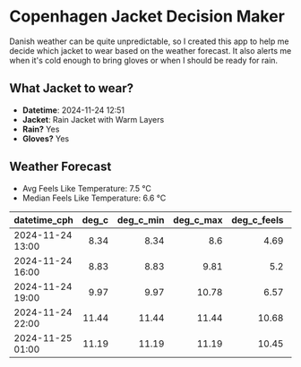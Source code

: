 
# Copenhagen Jacket Decision Maker

Danish weather can be quite unpredictable, so I created this app to help me decide which jacket to wear based on the weather forecast. 
It also alerts me when it's cold enough to bring gloves or when I should be ready for rain.

## What Jacket to wear?

- **Datetime**: 2024-11-24 12:51
- **Jacket**: Rain Jacket with Warm Layers
- **Rain?** Yes
- **Gloves?** Yes

## Weather Forecast
- Avg Feels Like Temperature: 7.5 °C
- Median Feels Like Temperature: 6.6 °C

| datetime_cph     |   deg_c |   deg_c_min |   deg_c_max |   deg_c_feels | weather   | wind   | rain   |
|:-----------------|--------:|------------:|------------:|--------------:|:----------|:-------|:-------|
| 2024-11-24 13:00 |    8.34 |        8.34 |        8.6  |          4.69 | Rain      | High   | Medium |
| 2024-11-24 16:00 |    8.83 |        8.83 |        9.81 |          5.2  | Rain      | High   | Low    |
| 2024-11-24 19:00 |    9.97 |        9.97 |       10.78 |          6.57 | Clouds    | High   | None   |
| 2024-11-24 22:00 |   11.44 |       11.44 |       11.44 |         10.68 | Clouds    | High   | None   |
| 2024-11-25 01:00 |   11.19 |       11.19 |       11.19 |         10.45 | Clouds    | High   | None   |
        